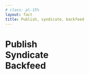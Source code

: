 ```yaml
---
# class: pl-15%
layout: fact
title: Publish, syndicate, backfeed
---
```


<h1>Publish<br>Syndicate<br>Backfeed</h1>

<!--
<ol>
  <li class="list-none">Publish</li>
  <li>Syndicate</li>
  <li>Backfeed</li>
</ol>
-->
